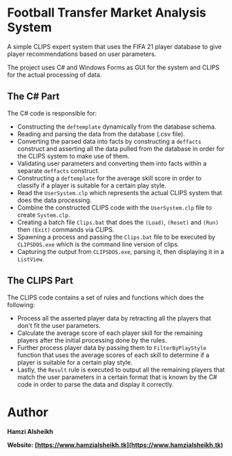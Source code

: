 # Football Transfer Market Analysis System
A simple CLIPS expert system that uses the FIFA 21 player database to give player recommendations based on user parameters.

The project uses C# and Windows Forms as GUI for the system and CLIPS for the actual processing of data.

## The C# Part
The C# code is responsible for: 
- Constructing the `deftemplate` dynamically from the database schema.
- Reading and parsing the data from the database (.csv file).
- Converting the parsed data into facts by constructing a `deffacts` construct and asserting all the data pulled from the database in order for the CLIPS system to make use of them.
- Validating user parameters and converting them into facts within a separate `deffacts` construct.
- Constructing a `deftemplate` for the average skill score in order to classify if a player is suitable for a certain play style.
- Read the `UserSystem.clp` which represents the actual CLIPS system that does the data processing.
- Combine the constructed CLIPS code with the `UserSystem.clp` file to create `System.clp`.
- Creating a batch file `Clips.bat` that does the `(Load)`, `(Reset)` and `(Run)` then `(Exit)` commands via CLIPS.
- Spawning a process and passing the `Clips.bat` file to be executed by `CLIPSDOS.exe` which is the command line version of clips.
- Capturing the output from `CLIPSDOS.exe`, parsing it, then displaying it in a `ListView`.

## The CLIPS Part
The CLIPS code contains a set of rules and functions which does the following:
- Process all the asserted player data by retracting all the players that don't fit the user parameters.
- Calculate the average score of each player skill for the remaining players after the initial processing done by the rules.
- Further process player data by passing them to `FilterByPlayStyle` function that uses the average scores of each skill to determine if a player is suitable for a certain play style. 
- Lastly, the `Result` rule is executed to output all the remaining players that match the user parameters in a certain format that is known by the C# code in order to parse the data and display it correctly.

# Author
**Hamzi Alsheikh**

**Website: [https://www.hamzialsheikh.tk](https://www.hamzialsheikh.tk)**
